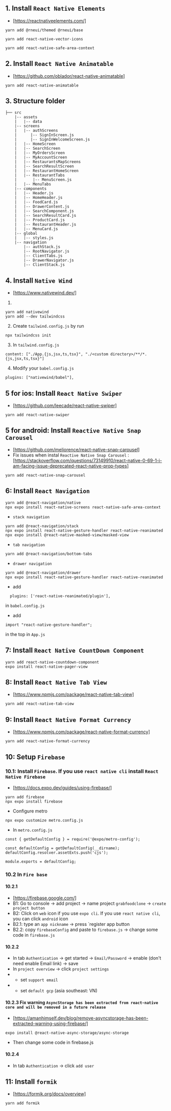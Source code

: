 ## 1. Install `React Native Elements`

- [https://reactnativeelements.com/]

```
yarn add @rneui/themed @rneui/base
```

```
yarn add react-native-vector-icons
```

```
yarn add react-native-safe-area-context
```

## 2. Install `React Native Animatable`

- [https://github.com/oblador/react-native-animatable]

```
yarn add react-native-animatable
```

## 3. Structure folder

```
├── src
    |-- assets
    |   |-- data
    |-- screens
    |   |-- authScreens
    |      |-- SignInScreen.js
    |      |-- SignInWelcomeScreen.js
    |   |-- HomeScreen
    |   |-- SearchScreen
    |   |-- MyOrdersScreen
    |   |-- MyAccountScreen
    |   |-- RestaurantsMapScreens
    |   |-- SearchResultScreen
    |   |-- RestaurantHomeScreen
    |   |-- RestaurantTabs
    |       |-- MenuScreen.js
    |   |-- MenuTabs
    |-- components
    |   |-- Header.js
    |   |-- HomeHeader.js
    |   |-- FoodCard.js
    |   |-- DrawerContent.js
    |   |-- SearchComponent.js
    |   |-- SearchResultCard.js
    |   |-- ProductCard.js
    |   |-- RestaurantHeader.js
    |   |-- MenuCard.js
    |-- global
    |   |-- styles.js
    |-- navigation
        |-- authStack.js
        |-- RootNavigator.js
        |-- ClientTabs.js
        |-- DrawerNavigator.js
        |-- ClientStack.js

```

## 4. Install `Native Wind`

- [https://www.nativewind.dev/]

1.

```
yarn add nativewind
yarn add --dev tailwindcss
```

2. Create `tailwind.config.js` by run

```
npx tailwindcss init
```

3. In `tailwind.config.js`

```
content: ["./App.{js,jsx,ts,tsx}", "./<custom directory>/**/*.{js,jsx,ts,tsx}"]
```

4. Modify your `babel.config.js`

```
plugins: ["nativewind/babel"],
```

## 5 for ios: Install `React Native Swiper`

- [https://github.com/leecade/react-native-swiper]

```
yarn add react-native-swiper
```

## 5 for android: Install `Reactive Native Snap Carousel`

- [https://github.com/meliorence/react-native-snap-carousel]
- Fix issues when instal `Reactive Native Snap Carousel` : [https://stackoverflow.com/questions/73149910/react-native-0-69-1-i-am-facing-issue-deprecated-react-native-prop-types]

```
yarn add react-native-snap-carousel
```

## 6: Install `React Navigation`

```
yarn add @react-navigation/native
npx expo install react-native-screens react-native-safe-area-context
```

- `stack navigation`

```
yarn add @react-navigation/stack
npx expo install react-native-gesture-handler react-native-reanimated
npx expo install @react-native-masked-view/masked-view
```

- `tab navigation`

```
yarn add @react-navigation/bottom-tabs
```

- `drawer navigation`

```
yarn add @react-navigation/drawer
npx expo install react-native-gesture-handler react-native-reanimated

```

- add

```
  plugins: ['react-native-reanimated/plugin'],
```

in `babel.config.js`

- add

```
import "react-native-gesture-handler";
```

in the top in `App.js`

## 7: Install `React Native CountDown Component`

```
yarn add react-native-countdown-component
expo install react-native-pager-view
```

## 8: Install `React Native Tab View`

- [https://www.npmjs.com/package/react-native-tab-view]

```
yarn add react-native-tab-view
```

## 9: Install `React Native Format Currency`

- [https://www.npmjs.com/package/react-native-format-currency]

```
yarn add react-native-format-currency
```

## 10: Setup `Firebase`

### 10.1: Install `Firebase`. If you use `react native cli` install `React Native Firebase`

- [https://docs.expo.dev/guides/using-firebase/]

```
yarn add firebase
npx expo install firebase
```

- Configure metro

```
npx expo customize metro.config.js
```

- In `metro.config.js`

```
const { getDefaultConfig } = require('@expo/metro-config');

const defaultConfig = getDefaultConfig(__dirname);
defaultConfig.resolver.assetExts.push('cjs');

module.exports = defaultConfig;

```

### 10.2 In `Fire base`

#### 10.2.1

- [https://firebase.google.com/]
- B1: Go to console -> add project -> name project `grabfoodclone` -> `create project button`
- B2: Click on `web` icon if you use `expo cli`. If you use `react native cli`, you can click `android` icon
- B2.1: type an `app nickname` -> press `register app button
- B2.2: copy `firebaseConfig` and paste to `firebase.js` -> change some code in `firebase.js`

#### 10.2.2

- In tab `Authentication` -> get started -> `Email/Password` -> enable (don't need enable Email link) -> save
- In `project overview` -> click `project settings`
- - set `support email`
- - set `default gcp` (asia southeast: VN)

#### 10.2.3 Fix warning `AsyncStorage has been extracted from react-native core and will be removed in a future release`

- [https://amanhimself.dev/blog/remove-asyncstorage-has-been-extracted-warning-using-firebase/]

```
expo install @react-native-async-storage/async-storage
```

- Then change some code in firebase.js

#### 10.2.4

- In tab `Authentication` -> click `add user`

## 11: Install `formik`

- [https://formik.org/docs/overview]

```
yarn add formik
```
